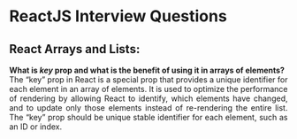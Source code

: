 # ReactJS Interview Questions

<div style="text-align: justify">

## React Arrays and Lists:

**What is *key* prop and what is the benefit of using it in arrays of elements?**  
The “key” prop in React is a special prop that provides a unique identifier for each element in an array
of elements. It is used to optimize the performance of rendering by allowing React to identify, which
elements have changed, and to update only those elements instead of re-rendering the entire list. The “key”
prop should be unique stable identifier for each element, such as an ID or index.
</div>
